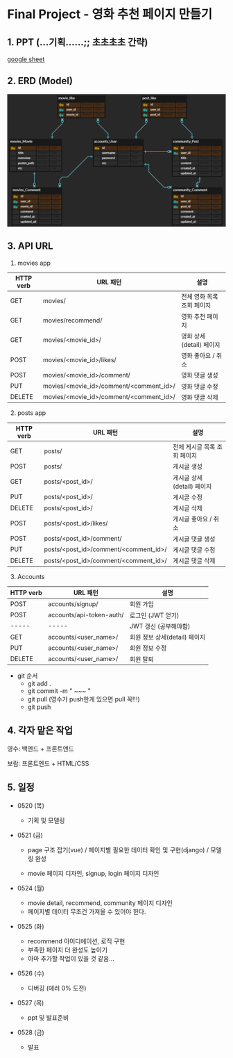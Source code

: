 # Final Project - 영화 추천 페이지 만들기



## 1. PPT (...기획......;; 초초초초 간략)

[google sheet](https://docs.google.com/presentation/d/1RvIF_9Ck6xDtpFSgp0mAvlZCa06VRVh04FstW-k7dxQ/edit?ts=60a36d48#slide=id.gd9446e4414_1_14)



## 2. ERD (Model)

![image-20210520211252198](README.assets/image-20210520211252198.png)







## 3. API URL

1. movies app

| HTTP verb | URL 패턴                                | 설명                       |
| --------- | --------------------------------------- | -------------------------- |
| GET       | movies/                                 | 전체 영화 목록 조회 페이지 |
| GET       | movies/recommend/                       | 영화 추천 페이지           |
| GET       | movies/<movie_id>/                      | 영화 상세(detail) 페이지   |
| POST      | movies/<movie_id>/likes/                | 영화 좋아요 / 취소         |
| POST      | movies/<movie_id>/comment/              | 영화 댓글 생성             |
| PUT       | movies/<movie_id>/comment/<comment_id>/ | 영화 댓글 수정             |
| DELETE    | movies/<movie_id>/comment/<comment_id>/ | 영화 댓글 삭제             |



2. posts app

| HTTP verb | URL 패턴                              | 설명                         |
| --------- | ------------------------------------- | ---------------------------- |
| GET       | posts/                                | 전체 게시글 목록 조회 페이지 |
| POST      | posts/                                | 게시글 생성                  |
| GET       | posts/<post_id>/                      | 게시글 상세(detail) 페이지   |
| PUT       | posts/<post_id>/                      | 게시글 수정                  |
| DELETE    | posts/<post_id>/                      | 게시글 삭제                  |
| POST      | posts/<post_id>/likes/                | 게시글 좋아요 / 취소         |
| POST      | posts/<post_id>/comment/              | 게시글 댓글 생성             |
| PUT       | posts/<post_id>/comment/<comment_id>/ | 게시글 댓글 수정             |
| DELETE    | posts/<post_id>/comment/<comment_id>/ | 게시글 댓글 삭제             |



3. Accounts

| HTTP verb | URL 패턴                 | 설명                          |
| --------- | ------------------------ | ----------------------------- |
| POST      | accounts/signup/         | 회원 가입                     |
| POST      | accounts/api-token-auth/ | 로그인 (JWT 얻기)             |
| -----     | -----                    | JWT 갱신 (공부해야함)         |
| GET       | accounts/<user_name>/    | 회원 정보 상세(detail) 페이지 |
| PUT       | accounts/<user_name>/    | 회원 정보 수정                |
| DELETE    | accounts/<user_name>/    | 회원 탈퇴                     |



- git 순서
  - git add .
  - git commit -m " ~~~ "
  - git pull (영수가 push한게 있으면 pull 꼭!!!)
  - git push



## 4. 각자 맡은 작업

영수: 백엔드 + 프론트엔드

보람: 프론트엔드 + HTML/CSS



## 5. 일정

- 0520 (목)

  - 기획 및 모델링 

- 0521 (금)

  - page 구조 잡기(vue) / 페이지별 필요한 데이터 확인 및 구현(django) / 모델링 완성

  - movie 페이지 디자인, signup, login 페이지 디자인

- 0524 (월)

  - movie detail, recommend, community 페이지 디자인
  - 페이지별 데이터 무조건 가져올 수 있어야 한다.

- 0525 (화)

  - recommend 아이디에이션, 로직 구현
  - 부족한 페이지 더 완성도 높이기
  - 아마 추가할 작업이 있을 것 같음...

- 0526 (수)

  - 디버깅 (에러 0% 도전)

- 0527 (목)

  - ppt 및 발표준비

- 0528 (금)

  - 발표

